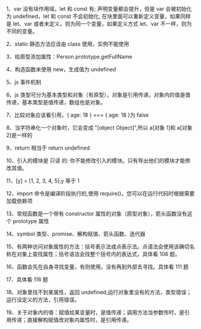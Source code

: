 1、var 没有块作用域，let 和 const 有;
声明变量都会提升，但是 var 会被初始化为 undefined，let 和 const 不会初始化;
在块里面可以重新定义变量，如果同样是 let、var 或者未定义，则为同一个变量，如果定义方式 let、var 不一样，则为不同的变量。

2、static 静态方法应该由 class 使用，实例不能使用

3、给原型添加属性：Person.prototype.getFullName

4、构造函数未使用 new，生成值为 undefined

5、js 事件机制

6、js 类型可分为基本类型和对象（有原型），对象是引用传递，对象内的值是值传递，基本类型是值传递，数组也是对象。

7、比较对象应该看引用，{ age: 18 } === { age: 18 }为 false

8、当字符串化一个对象时，它会变成 "[object Object]",所以 a[对象 1]和 a[对象 2]是一样的

9、return 相当于 return undefined

10、引入的模块是 只读 的: 你不能修改引入的模块。只有导出他们的模块才能修改其值。

11、[y] = [1, 2, 3, 4, 5];y 等于 1

12、import 命令是编译阶段执行的,使用 require()，您可以在运行代码时根据需要加载依赖项

13、常规函数是一个带有 constructor 属性的对象（原型对象），箭头函数没有这个 prototype 属性

14、symbol 类型、promise、解构赋值、箭头函数、迭代器

15、有两种访问对象属性的方法：括号表示法或点表示法。点语法会使用该确切名称在对象上查找属性；括号语法会找整个括号内的表达式，具体看 106 题。

16、函数会先在自身寻找变量，有则使用，没有再到外部去寻找。具体看 111 题

17、具体看 116 题

18、对象里找不到某属性，返回 undefined;运行对象里没有的方法，类型错误；运行没定义的方法，引用错误。

19、关于对象内的值：赋值给某变量时，是值传递；调用方法当参数传时，是引用传递；直接解构赋值改对象内属性时，是引用传递。
